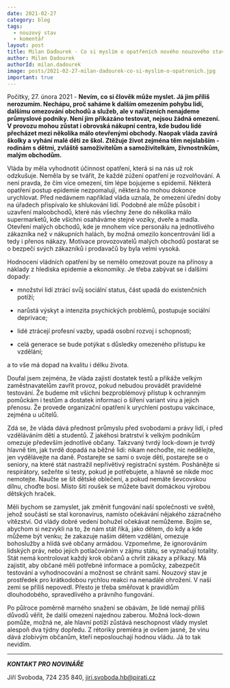 ```yaml
---
date: 2021-02-27
category: blog
tags:
  - nouzový stav
  - komentář
layout: post
title: Milan Daďourek - Co si myslím o opatřeních nového nouzového stavu?
author: Milan Dadourek
authorId: milan.dadourek
image: posts/2021-02-27-milan-dadourek-co-si-myslim-o-opatrenich.jpg
important: true
---
```


Počítky, 27. února 2021 - **Nevím, co si člověk může myslet. Já jim příliš nerozumím. Nechápu, proč saháme k dalším omezením pohybu lidí, dalšímu omezování obchodů a služeb, ale v nařízeních nenajdeme průmyslové podniky. Není jim přikázáno testovat, nejsou žádná omezení. V provozu mohou zůstat i obrovská nákupní centra, kde budou lidé přecházet mezi několika málo otevřenými obchody. Naopak vláda zavírá školky a vyhání malé děti ze škol. Ztěžuje život zejména těm nejslabším - rodinám s dětmi, zvláště samoživitelům a samoživitelkám, živnostníkům, malým obchodům.**

Vláda by měla vyhodnotit účinnost opatření, která si na nás už rok odzkušuje. Neměla by se tvářit, že každé zúžení opatření je rozvolňování. A není pravda, že čím více omezení, tím lépe bojujeme s epidemií. Některá opatření postup epidemie nezpomalují, některá ho mohou dokonce urychlovat. Před nedávnem například vláda uznala, že omezení úřední doby na úřadech přispívalo ke shlukování lidí. Podobně ale může působit i uzavření maloobchodů, které nás všechny žene do několika málo supermarketů, kde všichni osaháváme stejné vozíky, dveře a madla. Otevření malých obchodů, kde je mnohem více personálu na jednotlivého zákazníka než v nákupních halách, by možná omezilo koncentrování lidí a tedy i přenos nákazy. Motivace provozovatelů malých obchodů postarat se o bezpečí svých zákazníků i prodavačů by byla velmi vysoká.

Hodnocení vládních opatření by se nemělo omezovat pouze na přínosy a náklady z hlediska epidemie a ekonomiky. Je třeba zabývat se i dalšími dopady:

- množství lidí ztrácí svůj sociální status, část upadá do existenčních potíží;

- narůstá výskyt a intenzita psychických problémů, postupuje sociální deprivace;

- lidé ztrácejí profesní vazby, upadá osobní rozvoj i schopnosti;

- celá generace se bude potýkat s důsledky omezeného přístupu ke vzdělání;

a to vše má dopad na kvalitu i délku života.

Doufal jsem zejména, že vláda zajistí dostatek testů a přikáže velkým zaměstnavatelům zavřít provoz, pokud nebudou provádět pravidelné testování. Že budeme mít všichni bezproblémový přístup k ochranným pomůckám i testům a dostatek informací o šíření variant viru a jejich přenosu. Že provede organizační opatření k urychlení postupu vakcinace, zejména u učitelů.

Zdá se, že vláda dává přednost průmyslu před svobodami a právy lidí, i před vzděláváním dětí a studentů. Z jakéhosi bratrství k velkým podnikům omezuje především jednotlivé občany. Takzvaný tvrdý lock-down je tvrdý hlavně tím, jak tvrdě dopadá na běžné lidi: nikam nechoďte, nic nedělejte, jen vydělávejte na daně. Postarejte se sami o svoje děti, postarejte se o seniory, na které stát nastražil nepřívětivý registrační systém. Poshánějte si respirátory, sežeňte si testy, pokud je potřebujete, a hlavně se nikde moc nemotejte. Naučte se šít dětské oblečení, a pokud nemáte ševcovskou dílnu, choďte bosi. Místo šití roušek se můžete bavit domáckou výrobou dětských hraček.

Měli bychom se zamyslet, jak změnit fungování naší společnosti ve světě, jehož součástí se stal koronavirus, namísto očekávání nějakého zázračného vítězství. Od vlády dobré vedení bohužel očekávat nemůžeme. Bojím se, abychom si nezvykli na to, že nám stát říká, jako dětem, do kdy a kde můžeme být venku; že zakazuje našim dětem vzdělání, omezuje bohoslužby a hlídá své občany armádou. Vzpomeňme, že ignorováním lidských práv, nebo jejich potlačováním v zájmu státu, se vyznačují totality. Stát nemá kontrolovat každý krok občanů a chrlit zákazy a příkazy. Má zajistit, aby občané měli potřebné informace a pomůcky, zabezpečit testování a vyhodnocování a možnost se chránit sami. Nouzový stav je prostředek pro krátkodobou rychlou reakci na nenadálé ohrožení. V naší zemi se příliš nepovedl. Přesto je třeba směřovat k pravidlům dlouhodobého, spravedlivého a právního fungování.

Po půlroce poměrně marného snažení se obávám, že lidé nemají příliš důvodů věřit, že další omezení najednou zaberou. Možná lock-down pomůže, možná ne, ale hlavní potíží zůstává neschopnost vlády myslet alespoň dva týdny dopředu. Z rétoriky premiéra je ovšem jasné, že vinu dává zlobivým občanům, kteří neposlouchají hodnou vládu. Já to tak nevidím.


---

***KONTAKT PRO NOVINÁŘE*** 

Jiří Svoboda, 724 235 840, <jiri.svoboda.hb@pirati.cz>
